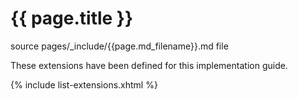 # {{ page.title }}

source pages/_include/{{page.md_filename}}.md  file

These extensions have been defined for this implementation guide.

{% include list-extensions.xhtml %}

<br />

